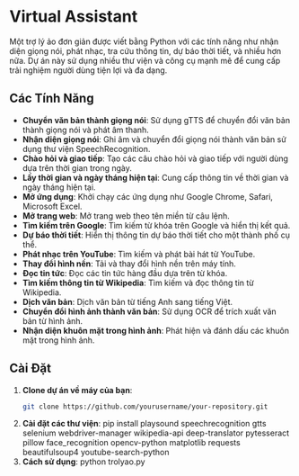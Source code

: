 # Virtual Assistant

Một trợ lý ảo đơn giản được viết bằng Python với các tính năng như nhận diện giọng nói, phát nhạc, tra cứu thông tin, dự báo thời tiết, và nhiều hơn nữa. Dự án này sử dụng nhiều thư viện và công cụ mạnh mẽ để cung cấp trải nghiệm người dùng tiện lợi và đa dạng.

## Các Tính Năng

- **Chuyển văn bản thành giọng nói**: Sử dụng gTTS để chuyển đổi văn bản thành giọng nói và phát âm thanh.
- **Nhận diện giọng nói**: Ghi âm và chuyển đổi giọng nói thành văn bản sử dụng thư viện SpeechRecognition.
- **Chào hỏi và giao tiếp**: Tạo các câu chào hỏi và giao tiếp với người dùng dựa trên thời gian trong ngày.
- **Lấy thời gian và ngày tháng hiện tại**: Cung cấp thông tin về thời gian và ngày tháng hiện tại.
- **Mở ứng dụng**: Khởi chạy các ứng dụng như Google Chrome, Safari, Microsoft Excel.
- **Mở trang web**: Mở trang web theo tên miền từ câu lệnh.
- **Tìm kiếm trên Google**: Tìm kiếm từ khóa trên Google và hiển thị kết quả.
- **Dự báo thời tiết**: Hiển thị thông tin dự báo thời tiết cho một thành phố cụ thể.
- **Phát nhạc trên YouTube**: Tìm kiếm và phát bài hát từ YouTube.
- **Thay đổi hình nền**: Tải và thay đổi hình nền trên máy tính.
- **Đọc tin tức**: Đọc các tin tức hàng đầu dựa trên từ khóa.
- **Tìm kiếm thông tin từ Wikipedia**: Tìm kiếm và đọc thông tin từ Wikipedia.
- **Dịch văn bản**: Dịch văn bản từ tiếng Anh sang tiếng Việt.
- **Chuyển đổi hình ảnh thành văn bản**: Sử dụng OCR để trích xuất văn bản từ hình ảnh.
- **Nhận diện khuôn mặt trong hình ảnh**: Phát hiện và đánh dấu các khuôn mặt trong hình ảnh.

## Cài Đặt

1. **Clone dự án về máy của bạn**:
   ```bash
   git clone https://github.com/yourusername/your-repository.git
2. **Cài đặt các thư viện**:
   pip install playsound speechrecognition gtts selenium webdriver-manager wikipedia-api deep-translator pytesseract pillow face_recognition opencv-python matplotlib requests beautifulsoup4 youtube-search-python
4. **Cách sử dụng**:
   python trolyao.py
